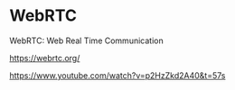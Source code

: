 # WebRTC

WebRTC: Web Real Time Communication

https://webrtc.org/

https://www.youtube.com/watch?v=p2HzZkd2A40&t=57s